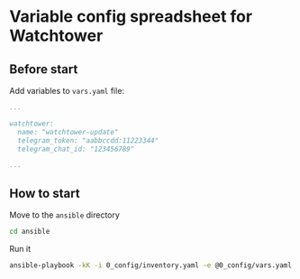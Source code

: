 # Variable config spreadsheet for Watchtower

## Before start 

Add variables to `vars.yaml` file:

```yaml
...

watchtower:
  name: "watchtower-update"
  telegram_token: "aabbccdd:11223344"
  telegram_chat_id: "123456789"

...
```

## How to start

Move to the `ansible` directory

```bash
cd ansible
```
Run it

```bash
ansible-playbook -kK -i 0_config/inventory.yaml -e @0_config/vars.yaml watchtower/main.yaml
```